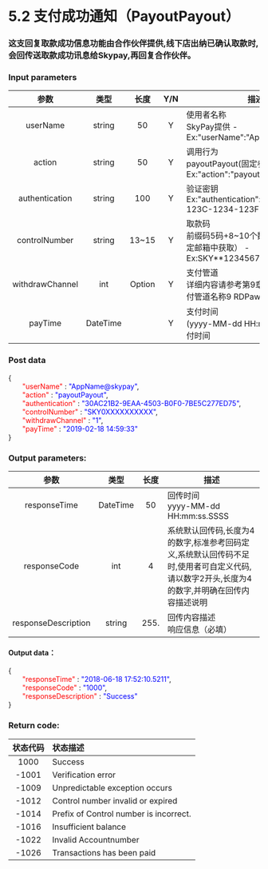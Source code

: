 # 5.2 支付成功通知（PayoutPayout）

### 这支回复取款成功信息功能由合作伙伴提供,线下店出纳已确认取款时,会回传送取款成功讯息给Skypay,再回复合作伙伴。

### Input parameters
| 参数                        |    类型     | 长度   |Y/N |描述|
| :-------------------------: | :-----------: |:-----:|:--:|--------------------------------|   
|userName|string|50|Y|使用者名称<br> SkyPay提供 - Ex:"userName":"AppName@skypay"|
|action|string|50|Y|调用行为<br>payoutPayout(固定参数值) - Ex:"action":"payoutPayout"|
|authentication |string |100|Y|验证密钥<br>Ex:"authentication":"E1234567-123C-1234-123F-A12345670"|
|controlNumber |string|13~15|Y|取款码<br> 前缀码5码+8~10个数字（前缀码在绑定邮箱中获取） - Ex:SKY**12345678|
|withdrawChannel|int |Option|Y|支付管道<br> 详细内容请参考第9章 - Ex:支付管道支付管道名称9	RDPawnshop|
|payTime|DateTime||Y |支付时间<br> (yyyy-MM-dd HH:mm:ss) - 出纳支付时间|

### Post data

{<br>
    <font color=red>&ensp;&ensp;&ensp;&ensp;"userName"</font> : <font color=blue>"AppName@skypay"</font>,<br>
    <font color=red>&ensp;&ensp;&ensp;&ensp;"action"</font> : <font color=blue>"payoutPayout"</font>,<br>
    <font color=red>&ensp;&ensp;&ensp;&ensp;"authentication"</font> : <font color=blue>"30AC21B2-9EAA-4503-B0F0-7BE5C277ED75"</font>,<br>
    <font color=red>&ensp;&ensp;&ensp;&ensp;"controlNumber"</font> : <font color=blue>"SKY0XXXXXXXXXX"</font>,<br>
    <font color=red>&ensp;&ensp;&ensp;&ensp;"withdrawChannel"</font> : <font color=blue>"1"</font>,<br>
    <font color=red>&ensp;&ensp;&ensp;&ensp;"payTime"</font> : <font color=blue>"2019-02-18 14:59:33"</font><br>
}


### Output parameters:

| 参数                        |    类型     | 长度    |描述|
| :-------------------------: | :-----------: |:-------------:|----------------------------------------------------------------------|   
|responseTime |DateTime|50|回传时间 <br> yyyy-MM-dd HH:mm:ss.SSSS|
|responseCode  |int|4|系统默认回传码,长度为4的数字,标准参考回码定义,系统默认回传码不足时,使用者可自定义代码,请以数字2开头,长度为4的数字,并明确在回传内容描述说明|
|responseDescription |string|255.|回传内容描述 <br> 响应信息（必填）|


#### Output data：

{<br>
  <font color=red>&ensp;&ensp;&ensp;&ensp;"responseTime"</font> : <font color=blue>"2018-06-18 17:52:10.5211"</font>,<br>
  <font color=red>&ensp;&ensp;&ensp;&ensp;"responseCode"</font> : <font color=blue>"1000"</font>,<br>
  <font color=red>&ensp;&ensp;&ensp;&ensp;"responseDescription"</font> : <font color=blue>"Success"</font><br>
}


### Return code:

| 状态代码                        |   状态描述    | 
| :-------------------------: | :----------- |
|1000 |Success|
|-1001|Verification error|
|-1009|Unpredictable exception occurs|
|-1012|Control number invalid or expired|
|-1014|Prefix of Control number is incorrect.|
|-1016|Insufficient balance|
|-1022|Invalid Accountnumber|
|-1026|Transactions has been paid|
